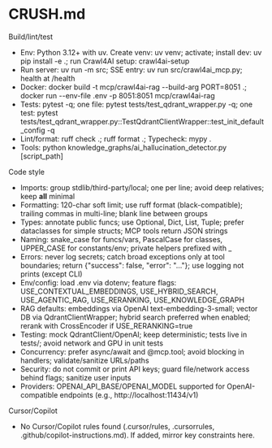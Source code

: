 # CRUSH.md

Build/lint/test
- Env: Python 3.12+ with uv. Create venv: uv venv; activate; install dev: uv pip install -e .; run Crawl4AI setup: crawl4ai-setup
- Run server: uv run -m src; SSE entry: uv run src/crawl4ai_mcp.py; health at /health
- Docker: docker build -t mcp/crawl4ai-rag --build-arg PORT=8051 .; docker run --env-file .env -p 8051:8051 mcp/crawl4ai-rag
- Tests: pytest -q; one file: pytest tests/test_qdrant_wrapper.py -q; one test: pytest tests/test_qdrant_wrapper.py::TestQdrantClientWrapper::test_init_default_config -q
- Lint/format: ruff check .; ruff format .; Typecheck: mypy .
- Tools: python knowledge_graphs/ai_hallucination_detector.py [script_path]

Code style
- Imports: group stdlib/third-party/local; one per line; avoid deep relatives; keep __all__ minimal
- Formatting: 120-char soft limit; use ruff format (black-compatible); trailing commas in multi-line; blank line between groups
- Types: annotate public funcs; use Optional, Dict, List, Tuple; prefer dataclasses for simple structs; MCP tools return JSON strings
- Naming: snake_case for funcs/vars, PascalCase for classes, UPPER_CASE for constants/env; private helpers prefixed with _
- Errors: never log secrets; catch broad exceptions only at tool boundaries; return {"success": false, "error": "..."}; use logging not prints (except CLI)
- Env/config: load .env via dotenv; feature flags: USE_CONTEXTUAL_EMBEDDINGS, USE_HYBRID_SEARCH, USE_AGENTIC_RAG, USE_RERANKING, USE_KNOWLEDGE_GRAPH
- RAG defaults: embeddings via OpenAI text-embedding-3-small; vector DB via QdrantClientWrapper; hybrid search preferred when enabled; rerank with CrossEncoder if USE_RERANKING=true
- Testing: mock QdrantClient/OpenAI; keep deterministic; tests live in tests/; avoid network and GPU in unit tests
- Concurrency: prefer async/await and @mcp.tool; avoid blocking in handlers; validate/sanitize URLs/paths
- Security: do not commit or print API keys; guard file/network access behind flags; sanitize user inputs
- Providers: OPENAI_API_BASE/OPENAI_MODEL supported for OpenAI-compatible endpoints (e.g., http://localhost:11434/v1)

Cursor/Copilot
- No Cursor/Copilot rules found (.cursor/rules, .cursorrules, .github/copilot-instructions.md). If added, mirror key constraints here.
